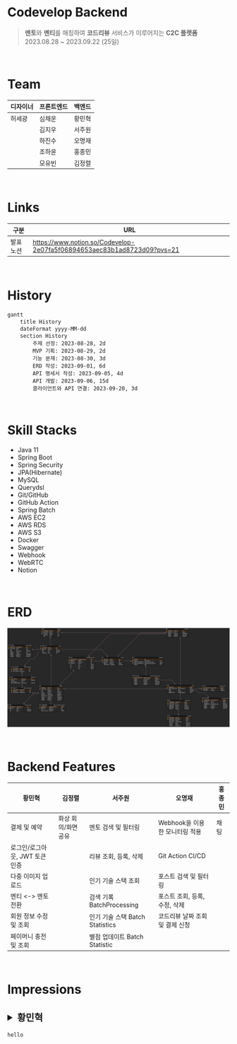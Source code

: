 # Codevelop Backend

> **멘토**와 **멘티**를 매칭하여 **코드리뷰** 서비스가 이루어지는 **C2C 플랫폼**
> 2023.08.28 ~ 2023.09.22 (25일)

</br>

# Team

|**디자이너**|**프론트엔드**|**백엔드**|
|---|---|---|
|허세광|심채운|황민혁|
||김지우|서주원|
||하진수|오명재|
||조하윤|홍종민|
||모유빈|김정렬|

</br>

# Links

| 구분 | URL |
| --- | --- |
| 발표 노션 | https://www.notion.so/Codevelop-2e07fa5f06894653aec83b1ad8723d09?pvs=21 |

</br>

# History

```mermaid
gantt
    title History
    dateFormat yyyy-MM-dd
    section History
        주제 선정: 2023-08-28, 2d
        MVP 기획: 2023-08-29, 2d
        기능 분재: 2023-08-30, 3d
        ERD 작성: 2023-09-01, 6d
        API 명세서 작성: 2023-09-05, 4d
        API 개발: 2023-09-06, 15d
        클라이언트와 API 연결: 2023-09-20, 3d
```

</br>

# Skill Stacks

- Java 11
- Spring Boot
- Spring Security
- JPA(Hibernate)
- MySQL
- Querydsl
- Git/GitHub
- GitHub Action
- Spring Batch
- AWS EC2
- AWS RDS
- AWS S3
- Docker
- Swagger
- Webhook
- WebRTC
- Notion

</br>

# ERD

![ERD](./codevelopErd.png)

</br>

# Backend Features

| 황민혁 | 김정렬 | 서주원 | 오명재 | 홍종민 |
| --- | --- | --- | --- | --- |
| 결제 및 예약 | 화상 회의/화면 공유 | 멘토 검색 및 필터링 | Webhook을 이용한 모니터링 적용 | 채팅 |
| 로그인/로그아웃, JWT 토큰 인증 |  | 리뷰 조회, 등록, 삭제 | Git Action CI/CD |  |
| 다중 이미지 업로드 |  | 인기 기술 스택 조회 | 포스트 검색 및 필터링 |  |
| 멘티 <-> 멘토 전환 |  | 검색 기록 BatchProcessing | 포스트 조회, 등록, 수정, 삭제 |  |
| 회원 정보 수정 및 조회 |  | 인기 기술 스택 Batch Statistics | 코드리뷰 날짜 조회 및 결제 신청 |  |
| 페이머니 충전 및 조회 |  | 별점 업데이트 Batch Statistic |  |  |

</br>

# Impressions

## <details><summary>황민혁</summary>
    hello
</details>
